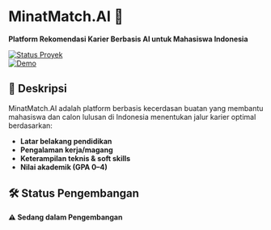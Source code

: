 # MinatMatch.AI 🚀  
**Platform Rekomendasi Karier Berbasis AI untuk Mahasiswa Indonesia**  

[![Status Proyek](https://img.shields.io/badge/status-in%20development-orange)](https://github.com/capstone105/MinatMatch.AI)  
[![Demo](https://img.shields.io/badge/demo-available-green)](https://capstone105.github.io/MinatMatch.AI/)  

## 📝 Deskripsi  
MinatMatch.AI adalah platform berbasis kecerdasan buatan yang membantu mahasiswa dan calon lulusan di Indonesia menentukan jalur karier optimal berdasarkan:  
- **Latar belakang pendidikan**  
- **Pengalaman kerja/magang**  
- **Keterampilan teknis & soft skills**  
- **Nilai akademik (GPA 0–4)**  

## 🛠 Status Pengembangan  
**⚠️ Sedang dalam Pengembangan**  
